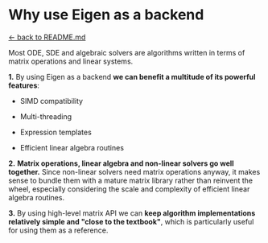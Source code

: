 # Why use Eigen as a backend

[<- back to README.md](..)

Most ODE, SDE and algebraic solvers are algorithms written in terms of matrix operations and linear systems.

**1.** By using Eigen as a backend **we can benefit a multitude of its powerful features**:

- SIMD compatibility

- Multi-threading

- Expression templates

- Efficient linear algebra routines

**2.** **Matrix operations, linear algebra and non-linear solvers go well together.** Since non-linear solvers need matrix operations anyway, it makes sense to bundle them with a mature matrix library rather than reinvent the wheel, especially considering the scale and complexity of efficient linear algebra routines.

**3.** By using high-level matrix API we can **keep algorithm implementations relatively simple and "close to the textbook"**, which is particularly useful for using them as a reference.
